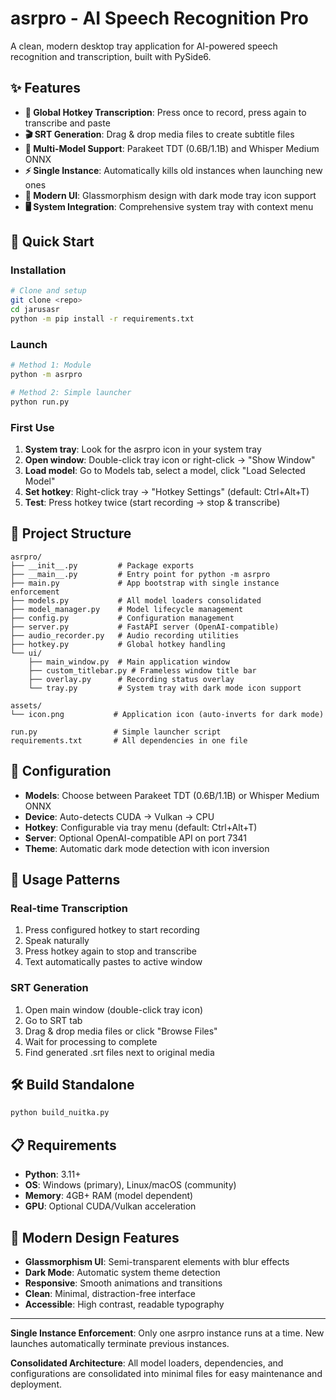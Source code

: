 # asrpro - AI Speech Recognition Pro

A clean, modern desktop tray application for AI-powered speech recognition and transcription, built with PySide6.

## ✨ Features

- **🎯 Global Hotkey Transcription**: Press once to record, press again to transcribe and paste
- **🎬 SRT Generation**: Drag & drop media files to create subtitle files
- **🤖 Multi-Model Support**: Parakeet TDT (0.6B/1.1B) and Whisper Medium ONNX
- **⚡ Single Instance**: Automatically kills old instances when launching new ones
- **🎨 Modern UI**: Glassmorphism design with dark mode tray icon support
- **🖥️ System Integration**: Comprehensive system tray with context menu

## 🚀 Quick Start

### Installation
```bash
# Clone and setup
git clone <repo>
cd jarusasr
python -m pip install -r requirements.txt
```

### Launch
```bash
# Method 1: Module
python -m asrpro

# Method 2: Simple launcher
python run.py
```

### First Use
1. **System tray**: Look for the asrpro icon in your system tray
2. **Open window**: Double-click tray icon or right-click → "Show Window"
3. **Load model**: Go to Models tab, select a model, click "Load Selected Model"
4. **Set hotkey**: Right-click tray → "Hotkey Settings" (default: Ctrl+Alt+T)
5. **Test**: Press hotkey twice (start recording → stop & transcribe)

## 📁 Project Structure

```
asrpro/
├── __init__.py         # Package exports
├── __main__.py         # Entry point for python -m asrpro
├── main.py             # App bootstrap with single instance enforcement
├── models.py           # All model loaders consolidated
├── model_manager.py    # Model lifecycle management
├── config.py           # Configuration management
├── server.py           # FastAPI server (OpenAI-compatible)
├── audio_recorder.py   # Audio recording utilities
├── hotkey.py           # Global hotkey handling
└── ui/
    ├── main_window.py  # Main application window
    ├── custom_titlebar.py # Frameless window title bar
    ├── overlay.py      # Recording status overlay
    └── tray.py         # System tray with dark mode icon support

assets/
└── icon.png           # Application icon (auto-inverts for dark mode)

run.py                 # Simple launcher script
requirements.txt       # All dependencies in one file
```

## 🔧 Configuration

- **Models**: Choose between Parakeet TDT (0.6B/1.1B) or Whisper Medium ONNX
- **Device**: Auto-detects CUDA → Vulkan → CPU
- **Hotkey**: Configurable via tray menu (default: Ctrl+Alt+T)
- **Server**: Optional OpenAI-compatible API on port 7341
- **Theme**: Automatic dark mode detection with icon inversion

## 🎯 Usage Patterns

### Real-time Transcription
1. Press configured hotkey to start recording
2. Speak naturally
3. Press hotkey again to stop and transcribe
4. Text automatically pastes to active window

### SRT Generation
1. Open main window (double-click tray icon)
2. Go to SRT tab
3. Drag & drop media files or click "Browse Files"
4. Wait for processing to complete
5. Find generated .srt files next to original media

## 🛠️ Build Standalone

```bash
python build_nuitka.py
```

## 📋 Requirements

- **Python**: 3.11+
- **OS**: Windows (primary), Linux/macOS (community)
- **Memory**: 4GB+ RAM (model dependent)
- **GPU**: Optional CUDA/Vulkan acceleration

## 🎨 Modern Design Features

- **Glassmorphism UI**: Semi-transparent elements with blur effects
- **Dark Mode**: Automatic system theme detection
- **Responsive**: Smooth animations and transitions
- **Clean**: Minimal, distraction-free interface
- **Accessible**: High contrast, readable typography

---

**Single Instance Enforcement**: Only one asrpro instance runs at a time. New launches automatically terminate previous instances.

**Consolidated Architecture**: All model loaders, dependencies, and configurations are consolidated into minimal files for easy maintenance and deployment.